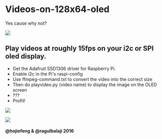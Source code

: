 # Videos-on-128x64-oled
Yes cause why not?

![](./examples/gangnam.gif)

## Play videos at roughly 15fps on your i2c or SPI oled display.
 - Get the Adafruit SSD1306 driver for Raspberry Pi.
 - Enable i2c in the Pi's raspi-config
 - Use ffmpeg-command.txt to convert the video into the correct size
 - Then do playvideo.py (video name) to display the image on the OLED screen
 - ???
 - Profit!

![](https://www.squirrel-labs.net/media/catalog/product/cache/1/image/650x/040ec09b1e35df139433887a97daa66f/d/s/dsc_0018_1.jpg)

![](https://cdn-learn.adafruit.com/guides/images/000/000/633/medium800/DSC00469_copy.jpg?1448301844)

#### @hojiefeng & @ragulbalaji 2016
